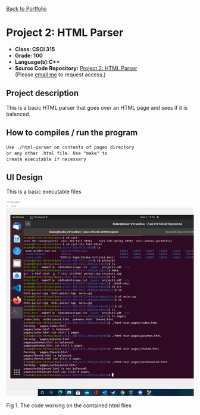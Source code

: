 [Back to Portfolio](./)

Project 2: HTML Parser
===============

-   **Class: CSCI 315** 
-   **Grade: 100**
-   **Language(s):C++**
-   **Source Code Repository:** [Project 2: HTML Parser](https://github.com/BACollins96/csci-315-project2)  
    (Please [email me](mailto:bacollins1@csustudent.net?subject=GitHub%20Access) to request access.)

## Project description

This is a basic HTML parser that goes over an HTML page and sees if it is balanced.

## How to compiles / run the program

```
Use ./html-parser on contents of pages directory 
or any other .html file. Use "make" to 
create executable if necessary
```

## UI Design

This is a basic executable files

![screenshot](Seniorscreenshots/Screenshot(94).png)

Fig 1. The code working on the contained html files

